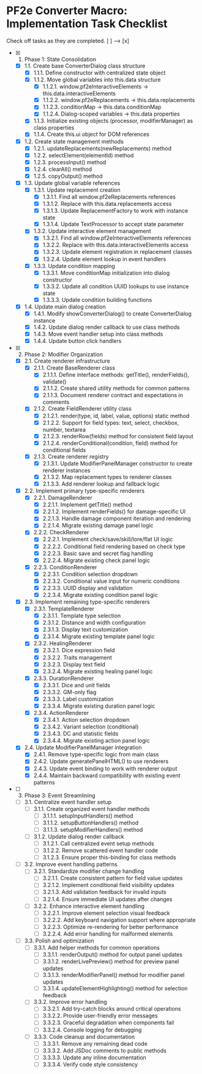 # PF2e Converter Macro: Implementation Task Checklist

Check off tasks as they are completed. [ ] --> [x]

- [x] 1. Phase 1: State Consolidation
    - [x] 1.1. Create base ConverterDialog class structure
        - [x] 1.1.1. Define constructor with centralized state object
        - [x] 1.1.2. Move global variables into this.data structure
            - [x] 1.1.2.1. window.pf2eInteractiveElements → this.data.interactiveElements
            - [x] 1.1.2.2. window.pf2eReplacements → this.data.replacements
            - [x] 1.1.2.3. conditionMap → this.data.conditionMap
            - [x] 1.1.2.4. Dialog-scoped variables → this.data properties
        - [x] 1.1.3. Initialize existing objects (processor, modifierManager) as class properties
        - [x] 1.1.4. Create this.ui object for DOM references
    - [x] 1.2. Create state management methods
        - [x] 1.2.1. updateReplacements(newReplacements) method
        - [x] 1.2.2. selectElement(elementId) method
        - [x] 1.2.3. processInput() method
        - [x] 1.2.4. clearAll() method
        - [x] 1.2.5. copyOutput() method
    - [x] 1.3. Update global variable references
        - [x] 1.3.1. Update replacement creation
            - [x] 1.3.1.1. Find all window.pf2eReplacements references
            - [x] 1.3.1.2. Replace with this.data.replacements access
            - [x] 1.3.1.3. Update ReplacementFactory to work with instance state
            - [x] 1.3.1.4. Update TextProcessor to accept state parameter
        - [x] 1.3.2. Update interactive element management
            - [x] 1.3.2.1. Find all window.pf2eInteractiveElements references
            - [x] 1.3.2.2. Replace with this.data.interactiveElements access
            - [x] 1.3.2.3. Update element registration in replacement classes
            - [x] 1.3.2.4. Update element lookup in event handlers
        - [x] 1.3.3. Update condition mapping
            - [x] 1.3.3.1. Move conditionMap initialization into dialog constructor
            - [x] 1.3.3.2. Update all condition UUID lookups to use instance state
            - [x] 1.3.3.3. Update condition building functions
    - [x] 1.4. Update main dialog creation
        - [x] 1.4.1. Modify showConverterDialog() to create ConverterDialog instance
        - [x] 1.4.2. Update dialog render callback to use class methods
        - [x] 1.4.3. Move event handler setup into class methods
        - [x] 1.4.4. Update button click handlers

- [x] 2. Phase 2: Modifier Organization
    - [x] 2.1. Create renderer infrastructure
        - [x] 2.1.1. Create BaseRenderer class
            - [x] 2.1.1.1. Define interface methods: getTitle(), renderFields(), validate()
            - [x] 2.1.1.2. Create shared utility methods for common patterns
            - [x] 2.1.1.3. Document renderer contract and expectations in comments
        - [x] 2.1.2. Create FieldRenderer utility class
            - [x] 2.1.2.1. render(type, id, label, value, options) static method
            - [x] 2.1.2.2. Support for field types: text, select, checkbox, number, textarea
            - [x] 2.1.2.3. renderRow(fields) method for consistent field layout
            - [x] 2.1.2.4. renderConditional(condition, field) method for conditional fields
        - [x] 2.1.3. Create renderer registry
            - [x] 2.1.3.1. Update ModifierPanelManager constructor to create renderer instances
            - [x] 2.1.3.2. Map replacement types to renderer classes
            - [x] 2.1.3.3. Add renderer lookup and fallback logic
    - [x] 2.2. Implement primary type-specific renderers
        - [x] 2.2.1. DamageRenderer
            - [x] 2.2.1.1. Implement getTitle() method
            - [x] 2.2.1.2. Implement renderFields() for damage-specific UI
            - [x] 2.2.1.3. Handle damage component iteration and rendering
            - [x] 2.2.1.4. Migrate existing damage panel logic
        - [x] 2.2.2. CheckRenderer
            - [x] 2.2.2.1. Implement check/save/skill/lore/flat UI logic
            - [x] 2.2.2.2. Conditional field rendering based on check type
            - [x] 2.2.2.3. Basic save and secret flag handling
            - [x] 2.2.2.4. Migrate existing check panel logic
        - [x] 2.2.3. ConditionRenderer
            - [x] 2.2.3.1. Condition selection dropdown
            - [x] 2.2.3.2. Conditional value input for numeric conditions
            - [x] 2.2.3.3. UUID display and validation
            - [x] 2.2.3.4. Migrate existing condition panel logic
    - [x] 2.3. Implement remaining type-specific renderers
        - [x] 2.3.1. TemplateRenderer
            - [x] 2.3.1.1. Template type selection
            - [x] 2.3.1.2. Distance and width configuration
            - [x] 2.3.1.3. Display text customization
            - [x] 2.3.1.4. Migrate existing template panel logic
        - [x] 2.3.2. HealingRenderer
            - [x] 2.3.2.1. Dice expression field
            - [x] 2.3.2.2. Traits management
            - [x] 2.3.2.3. Display text field
            - [x] 2.3.2.4. Migrate existing healing panel logic
        - [x] 2.3.3. DurationRenderer
            - [x] 2.3.3.1. Dice and unit fields
            - [x] 2.3.3.2. GM-only flag
            - [x] 2.3.3.3. Label customization
            - [x] 2.3.3.4. Migrate existing duration panel logic
        - [x] 2.3.4. ActionRenderer
            - [x] 2.3.4.1. Action selection dropdown
            - [x] 2.3.4.2. Variant selection (conditional)
            - [x] 2.3.4.3. DC and statistic fields
            - [x] 2.3.4.4. Migrate existing action panel logic
    - [x] 2.4. Update ModifierPanelManager integration
        - [x] 2.4.1. Remove type-specific logic from main class
        - [x] 2.4.2. Update generatePanelHTML() to use renderers
        - [x] 2.4.3. Update event binding to work with renderer output
        - [x] 2.4.4. Maintain backward compatibility with existing event patterns

- [ ] 3. Phase 3: Event Streamlining
    - [ ] 3.1. Centralize event handler setup
        - [ ] 3.1.1. Create organized event handler methods
            - [ ] 3.1.1.1. setupInputHandlers() method
            - [ ] 3.1.1.2. setupButtonHandlers() method
            - [ ] 3.1.1.3. setupModifierHandlers() method
        - [ ] 3.1.2. Update dialog render callback
            - [ ] 3.1.2.1. Call centralized event setup methods
            - [ ] 3.1.2.2. Remove scattered event handler code
            - [ ] 3.1.2.3. Ensure proper this-binding for class methods
    - [ ] 3.2. Improve event handling patterns
        - [ ] 3.2.1. Standardize modifier change handling
            - [ ] 3.2.1.1. Create consistent pattern for field value updates
            - [ ] 3.2.1.2. Implement conditional field visibility updates
            - [ ] 3.2.1.3. Add validation feedback for invalid inputs
            - [ ] 3.2.1.4. Ensure immediate UI updates after changes
        - [ ] 3.2.2. Enhance interactive element handling
            - [ ] 3.2.2.1. Improve element selection visual feedback
            - [ ] 3.2.2.2. Add keyboard navigation support where appropriate
            - [ ] 3.2.2.3. Optimize re-rendering for better performance
            - [ ] 3.2.2.4. Add error handling for malformed elements
    - [ ] 3.3. Polish and optimization
        - [ ] 3.3.1. Add helper methods for common operations
            - [ ] 3.3.1.1. renderOutput() method for output panel updates
            - [ ] 3.3.1.2. renderLivePreview() method for preview panel updates
            - [ ] 3.3.1.3. renderModifierPanel() method for modifier panel updates
            - [ ] 3.3.1.4. updateElementHighlighting() method for selection feedback
        - [ ] 3.3.2. Improve error handling
            - [ ] 3.3.2.1. Add try-catch blocks around critical operations
            - [ ] 3.3.2.2. Provide user-friendly error messages
            - [ ] 3.3.2.3. Graceful degradation when components fail
            - [ ] 3.3.2.4. Console logging for debugging
        - [ ] 3.3.3. Code cleanup and documentation
            - [ ] 3.3.3.1. Remove any remaining dead code
            - [ ] 3.3.3.2. Add JSDoc comments to public methods
            - [ ] 3.3.3.3. Update any inline documentation
            - [ ] 3.3.3.4. Verify code style consistency